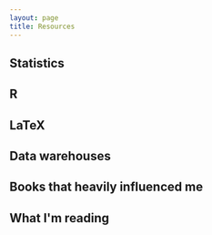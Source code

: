 ```yaml
---
layout: page
title: Resources
---
```


## Statistics

## R

## LaTeX

## Data warehouses

## Books that heavily influenced me

## What I'm reading

